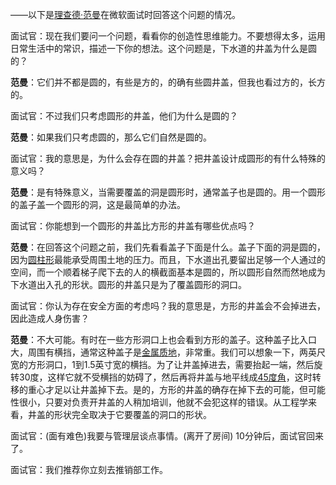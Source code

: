 

——以下是[理查德·范曼](https://www.zhihu.com/search?q=理查德·范曼&search_source=Entity&hybrid_search_source=Entity&hybrid_search_extra={"sourceType"%3A"answer"%2C"sourceId"%3A13273692})在微软面试时回答这个问题的情况。   

面试官：现在我们要问一个问题，看看你的创造性思维能力。不要想得太多，运用日常生活中的常识，描述一下你的想法。这个问题是，下水道的井盖为什么是圆的？  

**范曼**：它们并不都是圆的，有些是方的，的确有些圆井盖，但我也看过方的，长方的。   

 面试官：不过我们只考虑圆形的井盖，他们为什么是圆的？  

**范曼**：如果我们只考虑圆的，那么它们自然是圆的。   

 面试官：我的意思是，为什么会存在圆的井盖？把井盖设计成圆形的有什么特殊的意义吗？  

**范曼**：是有特殊意义，当需要覆盖的洞是圆形时，通常盖子也是圆的。用一个圆形的盖子盖一个圆形的洞，这是最简单的办法。   

 面试官：你能想到一个圆形的井盖比方形的井盖有哪些优点吗？  

**范曼**：在回答这个问题之前，我们先看看盖子下面是什么。盖子下面的洞是圆的，因为[圆柱形](https://www.zhihu.com/search?q=圆柱形&search_source=Entity&hybrid_search_source=Entity&hybrid_search_extra={"sourceType"%3A"answer"%2C"sourceId"%3A13273692})最能承受周围土地的压力。而且，下水道出孔要留出足够一个人通过的空间，而一个顺着梯子爬下去的人的横截面基本是圆的，所以圆形自然而然地成为下水道出入孔的形状。圆形的井盖只是为了覆盖圆形的洞口。   

 面试官：你认为存在安全方面的考虑吗？我的意思是，方形的井盖会不会掉进去，因此造成人身伤害？  

**范曼**：不大可能。有时在一些方形洞口上也会看到方形的盖子。这种盖子比入口大，周围有横挡，通常这种盖子是[金属质地](https://www.zhihu.com/search?q=金属质地&search_source=Entity&hybrid_search_source=Entity&hybrid_search_extra={"sourceType"%3A"answer"%2C"sourceId"%3A13273692})，非常重。我们可以想象一下，两英尺宽的方形洞口，1到1.5英寸宽的横挡。为了让井盖掉进去，需要抬起一端，然后旋转30度，这样它就不受横挡的妨碍了，然后再将井盖与地平线成[45度角](https://www.zhihu.com/search?q=45度角&search_source=Entity&hybrid_search_source=Entity&hybrid_search_extra={"sourceType"%3A"answer"%2C"sourceId"%3A13273692})，这时转移的重心才足以让井盖掉下去。是的，方形的井盖的确存在掉下去的可能，但可能性很小，只要对负责开井盖的人稍加培训，他就不会犯这样的错误。从工程学来看，井盖的形状完全取决于它要覆盖的洞口的形状。   

 面试官：(面有难色)我要与管理层谈点事情。(离开了房间) 10分钟后，面试官回来了。  

面试官：我们推荐你立刻去推销部工作。